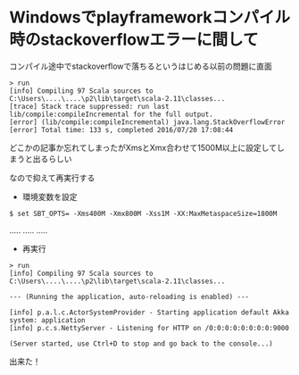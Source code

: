 # Windowsでplayframeworkコンパイル時のstackoverflowエラーに間して

コンパイル途中でstackoverflowで落ちるというはじめる以前の問題に直面

```
> run
[info] Compiling 97 Scala sources to C:\Users\....\....\p2\lib\target\scala-2.11\classes...
[trace] Stack trace suppressed: run last lib/compile:compileIncremental for the full output.
[error] (lib/compile:compileIncremental) java.lang.StackOverflowError
[error] Total time: 133 s, completed 2016/07/20 17:08:44
```

どこかの記事か忘れてしまったがXmsとXmx合わせて1500M以上に設定してしまうと出るらしい

なので抑えて再実行する

- 環境変数を設定

```
$ set SBT_OPTS= -Xms400M -Xmx800M -Xss1M -XX:MaxMetaspaceSize=1800M
```

.....
.....
.....

- 再実行

```
> run
[info] Compiling 97 Scala sources to C:\Users\....\....\p2\lib\target\scala-2.11\classes...

--- (Running the application, auto-reloading is enabled) ---

[info] p.a.l.c.ActorSystemProvider - Starting application default Akka system: application
[info] p.c.s.NettyServer - Listening for HTTP on /0:0:0:0:0:0:0:0:9000

(Server started, use Ctrl+D to stop and go back to the console...)
```

出来た！

